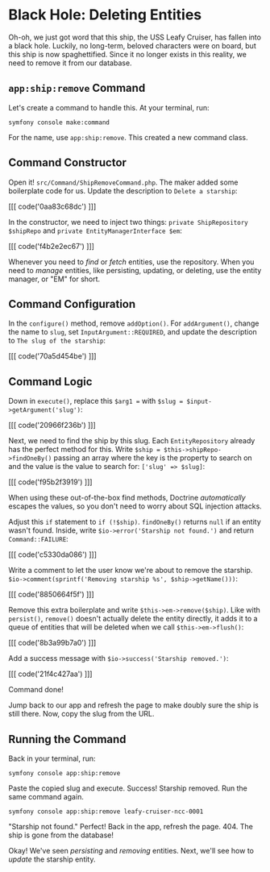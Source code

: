 # Black Hole: Deleting Entities

Oh-oh, we just got word that this ship, the USS Leafy Cruiser, has fallen
into a black hole. Luckily, no long-term, beloved characters were on board, but this ship is now spaghettified.
Since it no longer exists in this reality, we need to remove it from our database.

## `app:ship:remove` Command

Let's create a command to handle this. At your terminal, run:

```terminal
symfony console make:command
```

For the name, use `app:ship:remove`. This created a new command class.

## Command Constructor

Open it! `src/Command/ShipRemoveCommand.php`. The maker added some
boilerplate code for us. Update the description to `Delete a starship`:

[[[ code('0aa83c68dc') ]]]

In the constructor, we need to inject two things: `private ShipRepository $shipRepo` 
and `private EntityManagerInterface $em`:

[[[ code('f4b2e2ec67') ]]]

Whenever you need to _find_ or _fetch_ entities,
use the repository. When you need to _manage_ entities, like persisting, updating,
or deleting, use the entity manager, or "EM" for short.

## Command Configuration

In the `configure()` method, remove `addOption()`. For `addArgument()`,
change the name to `slug`, set `InputArgument::REQUIRED`, and update the description
to `The slug of the starship`:

[[[ code('70a5d454be') ]]]

## Command Logic

Down in `execute()`, replace this `$arg1 =` with `$slug = $input->getArgument('slug')`:

[[[ code('20966f236b') ]]]

Next, we need to find the ship by this slug. Each `EntityRepository` already has the perfect
method for this. Write `$ship = $this->shipRepo->findOneBy()` passing an array
where the key is the property to search on and the value is the value to search
for: `['slug' => $slug]`:

[[[ code('f95b2f3919') ]]]

When using these out-of-the-box find methods, Doctrine _automatically_
escapes the values, so you don't need to worry about SQL injection attacks.

Adjust this `if` statement to `if (!$ship)`. `findOneBy()` returns `null` if an entity
wasn't found. Inside, write `$io->error('Starship not found.')` and return `Command::FAILURE`:

[[[ code('c5330da086') ]]]

Write a comment to let the user know we're about to remove the starship.
`$io->comment(sprintf('Removing starship %s', $ship->getName()))`:

[[[ code('8850664f5f') ]]]

Remove this extra boilerplate and write `$this->em->remove($ship)`. Like with `persist()`,
`remove()` doesn't actually delete the entity directly, it adds it to a queue of entities
that will be deleted when we call `$this->em->flush()`:

[[[ code('8b3a99b7a0') ]]]

Add a success message with `$io->success('Starship removed.')`:

[[[ code('21f4c427aa') ]]]

Command done!

Jump back to our app and refresh the page to make doubly sure the ship is still there.
Now, copy the slug from the URL.

## Running the Command

Back in your terminal, run:

```terminal
symfony console app:ship:remove
```

Paste the copied slug and execute. Success! Starship removed. Run the same command
again.

```terminal-silent
symfony console app:ship:remove leafy-cruiser-ncc-0001
```

"Starship not found." Perfect! Back in the app, refresh the page. 404. The ship is gone
from the database!

Okay! We've seen _persisting_ and _removing_ entities. Next, we'll see how to _update_ the starship
entity.
